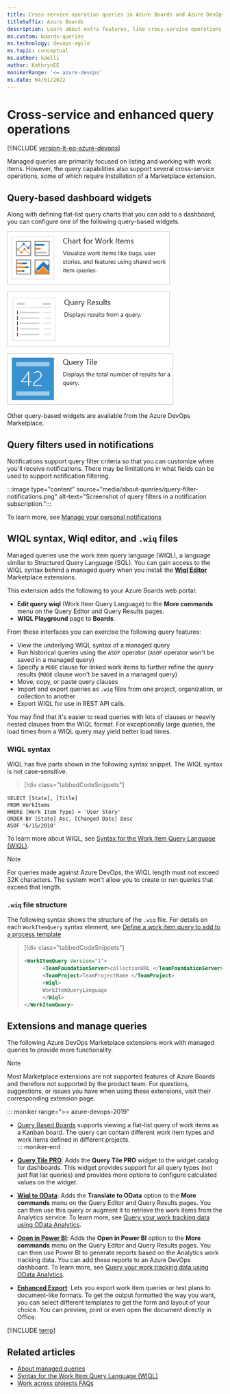 ```yaml
---
title: Cross-service operation queries in Azure Boards and Azure DevOps 
titleSuffix: Azure Boards 
description: Learn about extra features, like cross-service operations, that are supported by work tracking queries in Azure Boards and Azure DevOps. 
ms.custom: boards-queries
ms.technology: devops-agile
ms.topic: conceptual
ms.author: kaelli
author: KathrynEE
monikerRange: '<= azure-devops'
ms.date: 04/01/2022
---
```




# Cross-service and enhanced query operations  

[!INCLUDE [version-lt-eq-azure-devops](../../includes/version-lt-eq-azure-devops.md)] 

Managed queries are primarily focused on listing and working with work items. However, the query capabilities also support several cross-service operations, some of which require installation of a Marketplace extension. 


## Query-based dashboard widgets 

Along with defining flat-list query charts that you can add to a dashboard, you can configure one of the following query-based widgets.
     	
  ![Chart work item query widget.](../../report/dashboards/media/widget-chart-work-query.png)  
 
  ![Query results widget.](../../report/dashboards/media/widget-query-results.png)  

  ![Query tile widget.](../../report/dashboards/media/widget-query-tile.png)  

Other query-based widgets are available from the Azure DevOps Marketplace.  


## Query filters used in notifications

Notifications support query filter criteria so that you can customize when you'll receive notifications. There may be limitations in what fields can be used to support notification filtering. 

:::image type="content" source="media/about-queries/query-filter-notifications.png" alt-text="Screenshot of query filters in a notification subscription.":::

To learn more, see [Manage your personal notifications](../../notifications/manage-your-personal-notifications.md) 

<a id="wiql" />

## WIQL syntax, Wiql editor, and `.wiq` files  

Managed queries use the work item query language (WIQL), a language similar to Structured Query Language (SQL). You can gain access to the WIQL syntax behind a managed query when you install the [**Wiql Editor**](https://marketplace.visualstudio.com/items?itemName=ottostreifel.wiql-editor) Marketplace extensions. 

This extension adds the following to your Azure Boards web portal: 

- **Edit query wiql** (Work Item Query Language) to the **More commands** menu on the Query Editor and Query Results pages. 
- **WIQL Playground** page to **Boards**. 

From these interfaces you can exercise the following query features:  

- View the underlying WIQL syntax of a managed query 
- Run historical queries using the `ASOF` operator (`ASOF` operator won't be saved in a managed query) 
- Specify a `MODE` clause for linked work items to further refine the query results (`MODE` clause won't be saved in a managed query) 
- Move, copy, or paste query clauses  
- Import and export queries as `.wiq` files from one project, organization, or collection to another 
- Export WIQL for use in REST API calls. 

You may find that it's easier to read queries with lots of clauses or heavily nested clauses from the WIQL format. For exceptionally large queries, the load times from a WIQL query may yield better load times. 

### WIQL syntax 

WIQL has five parts shown in the following syntax snippet. The WIQL syntax is not case-sensitive.

> [!div class="tabbedCodeSnippets"]
```WIQL
SELECT [State], [Title] 
FROM WorkItems
WHERE [Work Item Type] = 'User Story'
ORDER BY [State] Asc, [Changed Date] Desc
ASOF '6/15/2010'
```
To learn more about WIQL, see [Syntax for the Work Item Query Language (WIQL)](wiql-syntax.md). 

> [!NOTE]
> For queries made against Azure DevOps, the WIQL length must not exceed 32K characters. The system won't allow you to create or run queries that exceed that length. 
 
### `.wiq` file structure

 The following syntax shows the structure of the `.wiq` file.  For details on each `WorkItemQuery` syntax element, see [Define a work item query to add to a process template](../../reference/process-templates/define-work-item-query-process-template.md)
  
> [!div class="tabbedCodeSnippets"]
> ```XML 
> <WorkItemQuery Version="1">  
>       <TeamFoundationServer>collectionURL </TeamFoundationServer>  
>       <TeamProject>TeamProjectName </TeamProject>  
>       <Wiql>  
>       WorkItemQueryLanguage  
>       </Wiql>  
> </WorkItemQuery>  
> ```  

## Extensions and manage queries

The following Azure DevOps Marketplace extensions work with managed queries to provide more functionality.  

> [!NOTE]   
> Most Marketplace extensions are not supported features of Azure Boards and therefore not supported by the product team. For questions, suggestions, or issues you have when using these extensions, visit their corresponding extension page.

::: moniker range=">= azure-devops-2019"
- [Query Based Boards](https://marketplace.visualstudio.com/items?itemName=realdolmen.EdTro-AzureDevOps-Extensions-QueryBasedBoards-Public) supports viewing a flat-list query of work items as a Kanban board. The query can contain different work item types and work items defined in different projects.  
::: moniker-end
- [**Query Tile PRO**](https://marketplace.visualstudio.com/items?itemName=realdolmen.EdTro-AzureDevOps-Extensions-QueryBasedBoards-Public): Adds the **Query Tile PRO** widget to the widget catalog for dashboards. This widget provides support for all query types (not just flat list queries) and provides more options to configure calculated values on the widget.  
  
- [**Wiql to OData**](https://marketplace.visualstudio.com/items?itemName=ms-eswm.wiql-to-odata): Adds the **Translate to OData** option to the **More commands** menu on the Query Editor and Query Results pages. You can then use this query or augment it to retrieve the work items from the Analytics service. To learn more, see [Query your work tracking data using OData Analytics](../../report/extend-analytics/wit-analytics.md).   

- [**Open in Power BI**](https://marketplace.visualstudio.com/items?itemName=stansw.vsts-open-in-powerbi): Adds the **Open in Power BI** option to the **More commands** menu on the Query Editor and Query Results pages. You can then use Power BI to generate reports based on the Analytics work tracking data. You can add these reports to an Azure DevOps dashboard. To learn more, see [Query your work tracking data using OData Analytics](../../report/extend-analytics/wit-analytics.md).    
 
- [**Enhanced Export**](https://marketplace.visualstudio.com/items?itemName=mskold.mskold-enhanced-export): Lets you export work item queries or test plans to document-like formats. To get the output formatted the way you want, you can select different templates to get the form and layout of your choice. You can preview, print or even open the document directly in Office.  
 
[!INCLUDE [temp](../includes/rest-apis-queries.md)]

## Related articles

- [About managed queries](about-managed-queries.md)
- [Syntax for the Work Item Query Language (WIQL)](wiql-syntax.md)
- [Work across projects FAQs](../../project/work-across-projects-faqs.yml)
